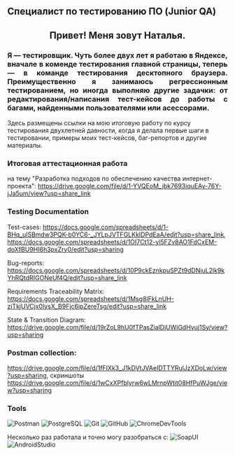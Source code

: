 ## Специалист по тестированию ПО (Junior QA)

<h2 align="center"> Привет! Меня зовут Наталья.

### <p align="justify"> Я — тестировщик. Чуть более двух лет я работаю в Яндексе, вначале в коменде тестирования главной страницы, теперь — в команде тестирования десктопного браузера. Преимущественно я занимаюсь регрессионным тестированием, но иногда выполняю другие задачки: от редактирования/написания тест-кейсов до работы с багами, найденными пользователями или асессорами.

Здесь размещены ссылки на мою итоговую работу по курсу тестирования двухлетней давности, когда я делала первые шаги в тестировании, примеры моих тест-кейсов, баг-репортов и другие материалы.</p>

### Итоговая аттестационная работа
на тему "Разработка подходов по обеспечению качества интернет-проекта": https://drive.google.com/file/d/1-YVQEoM_jbk7693iquEAy-76Y-jJa5um/view?usp=share_link


### Testing Documentation
Test-cases: https://docs.google.com/spreadsheets/d/1-BHq_ulSBmdw3PQK-b0YC6-_JYLpJVTFGLKkIDPdEaA/edit?usp=share_link, https://docs.google.com/spreadsheets/d/1OI7Ct12-yl5FZv8AO1FdCxEM-doXfBU9HI6h3pxZry0/edit?usp=sharing

Bug-reports: https://docs.google.com/spreadsheets/d/10P9ckEznkpuSPZt9dDNiuL2lk9kYhRQtdRIGONeUf4Q/edit?usp=share_link

Requirements Traceability Matrix: https://docs.google.com/spreadsheets/d/1Msg8lFkLnUH-ziTkjUVCjx0lysX_B9Fjc6ipZereTsg/edit?usp=share_link

State & Transition Diagram: https://drive.google.com/file/d/19rZoL9hU0fTPasZialDjUWiGdHvuj1Sy/view?usp=sharing


### Postman collection:
https://drive.google.com/file/d/1fFIXk3_J1kDVtJVAeIDTTYRulJzXDoLw/view?usp=sharing, скриншоты https://drive.google.com/file/d/1wCxXPfblyrw6wLMrnpWtit08HfPuWJge/view?usp=sharing


### Tools
![Postman](https://img.shields.io/badge/POSTMAN-0000FF?style=for-the-badge&logo=postman)
![PostgreSQL](https://img.shields.io/badge/PostgreSQL-0000FF?style=for-the-badge&logo=PostgreSQL)
![Git](https://img.shields.io/badge/git-0000FF?style=for-the-badge&logo=git)
![GitHub](https://img.shields.io/badge/GitHub-0000FF?style=for-the-badge&logo=GitHub)
![ChromeDevTools](https://img.shields.io/badge/ChromeDevTools-0000FF?style=for-the-badge&logo=ChromeDevTools)

Несколько раз работала и точно могу разобраться с:
![SoapUI](https://img.shields.io/badge/SoapUI-0000FF?style=for-the-badge&logo=SoapUI)
![AndroidStudio](https://img.shields.io/badge/AndroidStudio-0000FF?style=for-the-badge&logo=AndroidStudio)
